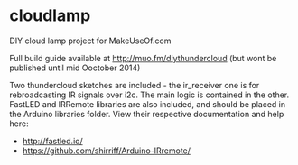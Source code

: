 cloudlamp
=========

DIY cloud lamp project for MakeUseOf.com

Full build guide available at http://muo.fm/diythundercloud (but wont be published until mid Ooctober 2014)

Two thundercloud sketches are included - the ir_receiver one is for rebroadcasting IR signals over i2c. The main logic is contained in the other. 
FastLED and IRRemote libraries are also included, and should be placed in the Arduino libraries folder. View their respective documentation and help here:
- http://fastled.io/
- https://github.com/shirriff/Arduino-IRremote/